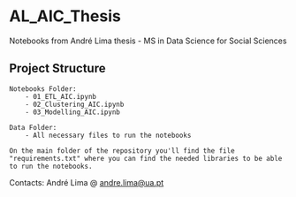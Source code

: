 # AL_AIC_Thesis
Notebooks from André Lima thesis - MS in Data Science for Social Sciences

## Project Structure
 
    Notebooks Folder:
        - 01_ETL_AIC.ipynb
        - 02_Clustering_AIC.ipynb
        - 03_Modelling_AIC.ipynb

    Data Folder:
        - All necessary files to run the notebooks

    On the main folder of the repository you'll find the file "requirements.txt" where you can find the needed libraries to be able to run the notebooks.

Contacts: 
André Lima @ andre.lima@ua.pt 
